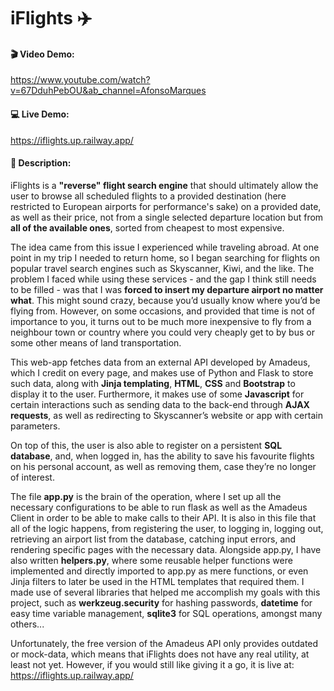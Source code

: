 # iFlights :airplane:
#### :clapper: Video Demo: 
<https://www.youtube.com/watch?v=67DduhPebOU&ab_channel=AfonsoMarques> 
####
#### :computer: Live Demo: 
<https://iflights.up.railway.app/>
#### 
#### :memo: Description:

iFlights is a **"reverse" flight search engine** that should ultimately allow the user to browse all scheduled flights to a provided destination (here restricted to European airports for performance's sake) on a provided date, as well as their price, not from a single selected departure location but from **all of the available ones**, sorted from cheapest to most expensive.

The idea came from this issue I experienced while traveling abroad. At one point in my trip I needed to return home, so I began searching for flights on popular travel search engines such as Skyscanner, Kiwi, and the like. The problem I faced while using these services - and the gap I think still needs to be filled - was that I was **forced to insert my departure airport no matter what**. This might sound crazy, because you’d usually know where you’d be flying from. However, on some occasions, and provided that time is not of importance to you, it turns out to be much more inexpensive to fly from a neighbour town or country where you could very cheaply get to by bus or some other means of land transportation.

This web-app fetches data from an external API developed by Amadeus, which I credit on every page, and makes use of Python and Flask to store such data, along with **Jinja templating**, **HTML**, **CSS** and **Bootstrap** to display it to the user. Furthermore, it makes use of some **Javascript** for certain interactions such as sending data to the back-end through **AJAX requests**, as well as redirecting to Skyscanner’s website or app with certain parameters.

On top of this, the user is also able to register on a persistent **SQL database**, and, when logged in, has the ability to save his favourite flights on his personal account, as well as removing them, case they’re no longer of interest.

The file **app.py** is the brain of the operation, where I set up all the necessary configurations to be able to run flask as well as the Amadeus Client in order to be able to make calls to their API. It is also in this file that all of the logic happens, from registering the user, to logging in, logging out, retrieving an airport list from the database, catching input errors, and rendering specific pages with the necessary data.
Alongside app.py, I have also written **helpers.py**, where some reusable helper functions were implemented and directly imported to app.py as mere functions, or even Jinja filters to later be used in the HTML templates that required them.
I made use of several libraries that helped me accomplish my goals with this project, such as **werkzeug.security** for hashing passwords, **datetime** for easy time variable management, **sqlite3** for SQL operations, amongst many others...


Unfortunately, the free version of the Amadeus API only provides outdated or mock-data, which means that iFlights does not have any real utility, at least not yet. However, if you would still like giving it a go, it is live at:
https://iflights.up.railway.app/
